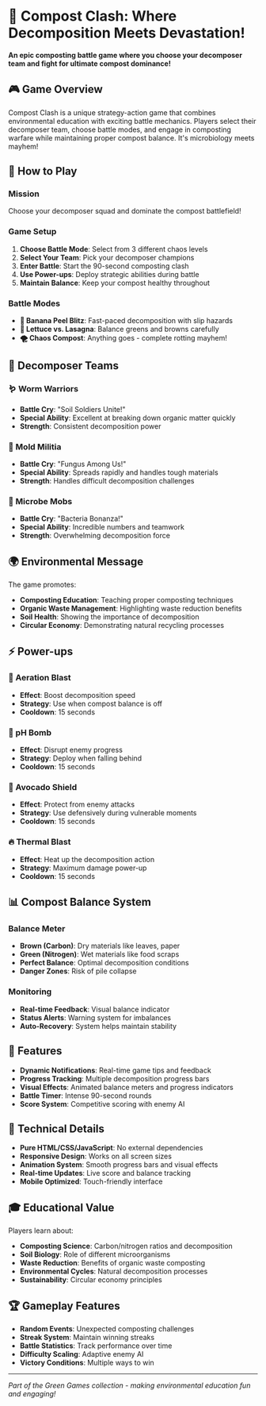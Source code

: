 # 🦠 Compost Clash: Where Decomposition Meets Devastation!

**An epic composting battle game where you choose your decomposer team and fight for ultimate compost dominance!**

## 🎮 Game Overview

Compost Clash is a unique strategy-action game that combines environmental education with exciting battle mechanics. Players select their decomposer team, choose battle modes, and engage in composting warfare while maintaining proper compost balance. It's microbiology meets mayhem!

## 🎯 How to Play

### Mission
Choose your decomposer squad and dominate the compost battlefield!

### Game Setup
1. **Choose Battle Mode**: Select from 3 different chaos levels
2. **Select Your Team**: Pick your decomposer champions
3. **Enter Battle**: Start the 90-second composting clash
4. **Use Power-ups**: Deploy strategic abilities during battle
5. **Maintain Balance**: Keep your compost healthy throughout

### Battle Modes
- **🍌 Banana Peel Blitz**: Fast-paced decomposition with slip hazards
- **🥬 Lettuce vs. Lasagna**: Balance greens and browns carefully
- **🌪️ Chaos Compost**: Anything goes - complete rotting mayhem!

## 🦠 Decomposer Teams

### 🪱 Worm Warriors
- **Battle Cry**: "Soil Soldiers Unite!"
- **Special Ability**: Excellent at breaking down organic matter quickly
- **Strength**: Consistent decomposition power

### 🦠 Mold Militia  
- **Battle Cry**: "Fungus Among Us!"
- **Special Ability**: Spreads rapidly and handles tough materials
- **Strength**: Handles difficult decomposition challenges

### 🔬 Microbe Mobs
- **Battle Cry**: "Bacteria Bonanza!"
- **Special Ability**: Incredible numbers and teamwork
- **Strength**: Overwhelming decomposition force

## 🌍 Environmental Message

The game promotes:
- **Composting Education**: Teaching proper composting techniques
- **Organic Waste Management**: Highlighting waste reduction benefits
- **Soil Health**: Showing the importance of decomposition
- **Circular Economy**: Demonstrating natural recycling processes

## ⚡ Power-ups

### 💨 Aeration Blast
- **Effect**: Boost decomposition speed
- **Strategy**: Use when compost balance is off
- **Cooldown**: 15 seconds

### 🧪 pH Bomb
- **Effect**: Disrupt enemy progress
- **Strategy**: Deploy when falling behind
- **Cooldown**: 15 seconds

### 🥑 Avocado Shield
- **Effect**: Protect from enemy attacks
- **Strategy**: Use defensively during vulnerable moments
- **Cooldown**: 15 seconds

### 🔥 Thermal Blast
- **Effect**: Heat up the decomposition action
- **Strategy**: Maximum damage power-up
- **Cooldown**: 15 seconds

## 📊 Compost Balance System

### Balance Meter
- **Brown (Carbon)**: Dry materials like leaves, paper
- **Green (Nitrogen)**: Wet materials like food scraps
- **Perfect Balance**: Optimal decomposition conditions
- **Danger Zones**: Risk of pile collapse

### Monitoring
- **Real-time Feedback**: Visual balance indicator
- **Status Alerts**: Warning system for imbalances
- **Auto-Recovery**: System helps maintain stability

## 🎨 Features

- **Dynamic Notifications**: Real-time game tips and feedback
- **Progress Tracking**: Multiple decomposition progress bars
- **Visual Effects**: Animated balance meters and progress indicators
- **Battle Timer**: Intense 90-second rounds
- **Score System**: Competitive scoring with enemy AI

## 🔧 Technical Details

- **Pure HTML/CSS/JavaScript**: No external dependencies
- **Responsive Design**: Works on all screen sizes
- **Animation System**: Smooth progress bars and visual effects
- **Real-time Updates**: Live score and balance tracking
- **Mobile Optimized**: Touch-friendly interface

## 🎓 Educational Value

Players learn about:
- **Composting Science**: Carbon/nitrogen ratios and decomposition
- **Soil Biology**: Role of different microorganisms
- **Waste Reduction**: Benefits of organic waste composting
- **Environmental Cycles**: Natural decomposition processes
- **Sustainability**: Circular economy principles

## 🏆 Gameplay Features

- **Random Events**: Unexpected composting challenges
- **Streak System**: Maintain winning streaks
- **Battle Statistics**: Track performance over time
- **Difficulty Scaling**: Adaptive enemy AI
- **Victory Conditions**: Multiple ways to win

---

*Part of the Green Games collection - making environmental education fun and engaging!* 